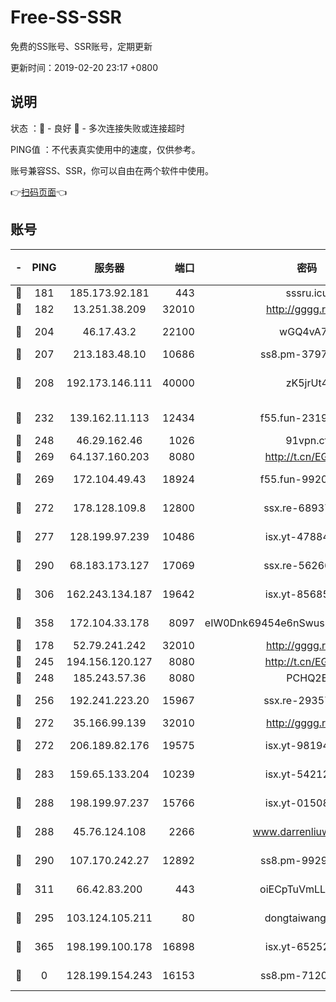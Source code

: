 # Free-SS-SSR

免费的SS账号、SSR账号，定期更新

更新时间：2019-02-20 23:17 +0800

## 说明

状态     ：🙂 - 良好 🙁 - 多次连接失败或连接超时

PING值   ：不代表真实使用中的速度，仅供参考。

账号兼容SS、SSR，你可以自由在两个软件中使用。

👉[扫码页面](https://liesauer.github.io/free-ss-ssr.github.io/)👈

## 账号

|-|PING|服务器|端口|密码|加密方式|区域|
|:----:|:----:|:-----:|-----:|:----:|:----:|:----:|
|🙂|181|185.173.92.181|443|sssru.icu|rc4-md5|RU|
|🙂|182|13.251.38.209|32010|http://gggg.rocks|chacha20|SG|
|🙂|204|46.17.43.2|22100|wGQ4vA7D|aes-256-gcm|RU|
|🙂|207|213.183.48.10|10686|ss8.pm-37975412|rc4-md5|RU|
|🙂|208|192.173.146.111|40000|zK5jrUt4|chacha20-ietf-poly1305|US|
|🙂|232|139.162.11.113|12434|f55.fun-23190804|aes-256-cfb|SG|
|🙂|248|46.29.162.46|1026|91vpn.cf|rc4-md5|RU|
|🙂|269|64.137.160.203|8080|http://t.cn/EGJIyrl|rc4-md5|CA|
|🙂|269|172.104.49.43|18924|f55.fun-99200457|aes-256-cfb|SG|
|🙂|272|178.128.109.8|12800|ssx.re-68937951|aes-256-cfb|SG|
|🙂|277|128.199.97.239|10486|isx.yt-47884262|aes-256-cfb|SG|
|🙂|290|68.183.173.127|17069|ssx.re-56266440|aes-256-cfb|US|
|🙂|306|162.243.134.187|19642|isx.yt-85685509|aes-256-cfb|US|
|🙂|358|172.104.33.178|8097|eIW0Dnk69454e6nSwuspv9DmS201tQ0D|aes-256-cfb|SG|
|🙂|178|52.79.241.242|32010|http://gggg.rocks|chacha20|KR|
|🙂|245|194.156.120.127|8080|http://t.cn/EGJIyrl|rc4-md5|RU|
|🙂|248|185.243.57.36|8080|PCHQ2E|rc4-md5|US|
|🙂|256|192.241.223.20|15967|ssx.re-29357040|aes-256-cfb|US|
|🙂|272|35.166.99.139|32010|http://gggg.rocks|chacha20|US|
|🙂|272|206.189.82.176|19575|isx.yt-98194618|aes-256-cfb|SG|
|🙂|283|159.65.133.204|10239|isx.yt-54212354|aes-256-cfb|SG|
|🙂|288|198.199.97.237|15766|isx.yt-01508812|aes-256-cfb|US|
|🙂|288|45.76.124.108|2266|www.darrenliuwei.com|aes-256-cfb|AU|
|🙂|290|107.170.242.27|12892|ss8.pm-99298452|aes-256-cfb|US|
|🙂|311|66.42.83.200|443|oiECpTuVmLLxk4Ts|aes-256-cfb|US|
|🙁|295|103.124.105.211|80|dongtaiwang.com|aes-256-cfb|US|
|🙁|365|198.199.100.178|16898|isx.yt-65252361|aes-256-cfb|US|
|🙁|0|128.199.154.243|16153|ss8.pm-71203520|aes-256-cfb|SG|
